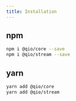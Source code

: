 ```yaml
---
title: Installation
---
```


## npm
```bash
npm i @qio/core --save
npm i @qio/stream --save
```

## yarn

```bash
yarn add @qio/core
yarn add @qio/stream
```
